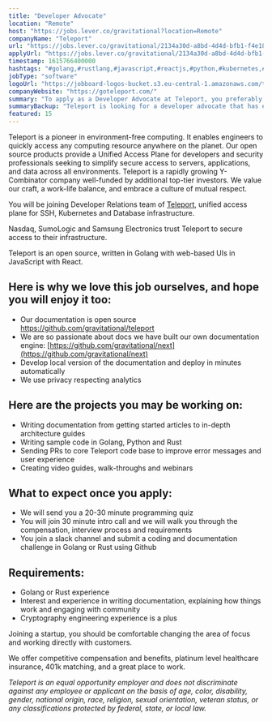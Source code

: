```yaml
---
title: "Developer Advocate"
location: "Remote"
host: "https://jobs.lever.co/gravitational?location=Remote"
companyName: "Teleport"
url: "https://jobs.lever.co/gravitational/2134a30d-a8bd-4d4d-bfb1-f4e181f55cee"
applyUrl: "https://jobs.lever.co/gravitational/2134a30d-a8bd-4d4d-bfb1-f4e181f55cee/apply"
timestamp: 1615766400000
hashtags: "#golang,#rustlang,#javascript,#reactjs,#python,#kubernetes,#ui/ux,#git,#analysis"
jobType: "software"
logoUrl: "https://jobboard-logos-bucket.s3.eu-central-1.amazonaws.com/teleport"
companyWebsite: "https://goteleport.com/"
summary: "To apply as a Developer Advocate at Teleport, you preferably need to have interest and experience in writing documentation, explaining how things work and engaging with community."
summaryBackup: "Teleport is looking for a developer advocate that has experience in: #golang, #rustlang, #javascript."
featured: 15
---
```


Teleport is a pioneer in environment-free computing. It enables engineers to quickly access any computing resource anywhere on the planet. Our open source products provide a Unified Access Plane for developers and security professionals seeking to simplify secure access to servers, applications, and data across all environments. Teleport is a rapidly growing Y-Combinator company well-funded by additional top-tier investors. We value our craft, a work-life balance, and embrace a culture of mutual respect.

You will be joining Developer Relations team of [Teleport](https://github.com/gravitational/teleport), unified access plane for SSH, Kubernetes and Database infrastructure.

Nasdaq, SumoLogic and Samsung Electronics trust Teleport to secure access to their infrastructure.

Teleport is an open source, written in Golang with web-based UIs in JavaScript with React.

## Here is why we love this job ourselves, and hope you will enjoy it too:

*   Our documentation is open source https://github.com/gravitational/teleport
*   We are so passionate about docs we have built our own documentation engine: [https://github.com/gravitational/next](https://github.com/gravitational/next)
*   Develop local version of the documentation and deploy in minutes automatically
*   We use privacy respecting analytics

## Here are the projects you may be working on:

*   Writing documentation from getting started articles to in-depth architecture guides
*   Writing sample code in Golang, Python and Rust
*   Sending PRs to core Teleport code base to improve error messages and user experience
*   Creating video guides, walk-throughs and webinars

## What to expect once you apply:

*   We will send you a 20-30 minute programming quiz
*   You will join 30 minute intro call and we will walk you through the compensation, interview process and requirements
*   You join a slack channel and submit a coding and documentation challenge in Golang or Rust using Github

## Requirements:

*   Golang or Rust experience
*   Interest and experience in writing documentation, explaining how things work and engaging with community
*   Cryptography engineering experience is a plus

Joining a startup, you should be comfortable changing the area of focus and working directly with customers.

We offer competitive compensation and benefits, platinum level healthcare insurance, 401k matching, and a great place to work.

_Teleport is an equal opportunity employer and does not discriminate against any employee or applicant on the basis of age, color, disability, gender, national origin, race, religion, sexual orientation, veteran status, or any classifications protected by federal, state, or local law._
